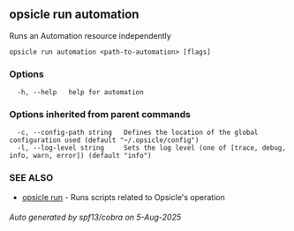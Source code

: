 ## opsicle run automation

Runs an Automation resource independently

```
opsicle run automation <path-to-automation> [flags]
```

### Options

```
  -h, --help   help for automation
```

### Options inherited from parent commands

```
  -c, --config-path string   Defines the location of the global configuration used (default "~/.opsicle/config")
  -l, --log-level string     Sets the log level (one of [trace, debug, info, warn, error]) (default "info")
```

### SEE ALSO

* [opsicle run](cli/opsicle_run.md)	 - Runs scripts related to Opsicle's operation

###### Auto generated by spf13/cobra on 5-Aug-2025
